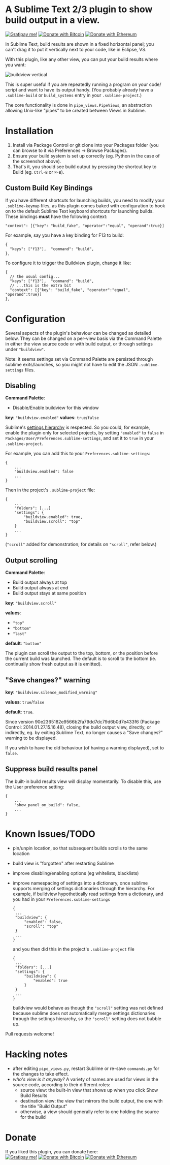 # A Sublime Text 2/3 plugin to show build output in a view.

[![Gratipay me!](https://img.shields.io/badge/Donate-gratipay-663300.svg)](https://gratipay.com/~rctay) [![Donate with Bitcoin](https://img.shields.io/badge/Donate-BTC-orange.svg)](https://blockchain.info/address/19xm5wFxyrue9Ncdhw3qLysmYAh7NSxbAc) [![Donate with Ethereum](https://img.shields.io/badge/Donate-ETH-blue.svg)](https://etherscan.io/address/0x1e4625a37f0bC6f37F6785e74Acdcb9C9473A3Ba)

In Sublime Text, build results are shown in a fixed horizontal panel; you
can't drag it to put it vertically next to your code, like in Eclipse, VS.

With this plugin, like any other view, you can put your build results where
you want:

![buildview vertical](https://github.com/rctay/sublime-text-2-buildview/raw/master/buildview.png)

This is super useful if you are repeatedly running a program on your code/
script and want to have its output handy. (You probably already have a
`.sublime-build` or `build_systems` entry in your `.sublime-project`.)

The core functionality is done in `pipe_views.PipeViews`, an abstraction
allowing Unix-like "pipes" to be created between Views in Sublime.

# Installation

1. Install via Package Control or git clone into your Packages folder (you can
   browse to it via Preferences -> Browse Packages).
2. Ensure your build system is set up correctly (eg. Python in the case of the
   screenshot above).
3. That's it, you should see build output by pressing the shortcut key to Build
   (eg. `Ctrl-B` or `⌘-B`).

## Custom Build Key Bindings

If you have different shortcuts for launching builds, you need to modify your
`.sublime-keymap` files, as this plugin comes baked with configuration to hook
on to the default Sublime Text keyboard shortcuts for launching builds. These
bindings **must** have the following context:

	"context": [{"key": "build_fake", "operator":"equal", "operand":true}]

For example, say you have a key binding for F13 to build:

```
{
  "keys": ["f13"],  "command": "build",
},
```

To configure it to trigger the Buildview plugin, change it like:

```
{
  // the usual config...
  "keys": ["f13"],  "command": "build",
  // ...this is the extra bit
  "context": [{"key": "build_fake", "operator":"equal", "operand":true}]
},
```

# Configuration

Several aspects of the plugin's behaviour can be changed as detailed below. They
can be changed on a per-view basis via the Command Palette in either the view
source code or with build output, or through settings under `"buildview"`.

Note: it seems settings set via Command Palette are persisted through sublime
exits/launches, so you might not have to edit the JSON `.sublime-settings` files.


## Disabling

**Command Palette**:
- Disable/Enable buildview for this window

**key**: `"buildview.enabled"`
**values**: `true`/`false`

Sublime's [settings hierarchy](http://docs.sublimetext.info/en/latest/customization/settings.html#the-settings-hierarchy)
is respected. So you could, for example, enable the plugin only for selected
projects, by setting `"enabled"` to `false` in
`Packages/User/Preferences.sublime-settings`, and set it to `true` in your
`.sublime-project`.

For example, you can add this to your `Preferences.sublime-settings`:

    {
    	...
    	"buildview.enabled": false
    	...
    }

Then in the project's `.sublime-project` file:

    {
    	...
    	"folders": [...]
    	"settings": {
    		"buildview.enabled": true,
    		"buildview.scroll": "top"
    	}
    	...
    }

(`"scroll"` added for demonstration; for details on `"scroll"`, refer below.)



## Output scrolling

**Command Palette**:
- Build output always at top
- Build output always at end
- Build output stays at same position

**key**: `"buildview.scroll"`

**values**:
 - `"top"`
 - `"bottom"`
 - `"last"`

**default**: `"bottom"`

The plugin can scroll the output to the top, bottom, or the position before the
current build was launched. The default is to scroll to the bottom (ie.
continually show fresh output as it is emitted).


## "Save changes?" warning

**key**: `"buildview.silence_modified_warning"`

**values**: `true`/`false`

**default**: `true`.

Since version 90e2365182e9566b2fa79dd7dc79d6b0d7e433f6 (Package Control: 2014.01.27.15.16.48),
closing the build output view, directly, or indirectly, eg. by exiting
Sublime Text, no longer causes a "Save changes?" warning to be displayed.

If you wish to have the old behaviour (of having a warning displayed), set to
`false`.


## Suppress build results panel

The built-in build results view will display momentarily. To disable this, use
the User preference setting:

    {
    	...
    	"show_panel_on_build": false,
    	...
    }


# Known Issues/TODO

 - pin/unpin location, so that subsequent builds scrolls to the same location
 - build view is "forgotten" after restarting Sublime
 - improve disabling/enabling options (eg whitelists, blacklists)
 - improve namespacing of settings into a dictionary, once sublime supports
   merging of settings dictionaries through the hierarchy. For example, if
   buildview hypothetically read settings from a dictionary, and you had in your
   `Preferences.sublime-settings`

       {
       	...
       	"buildview": {
       		"enabled": false,
       		"scroll": "top"
       	}
       	...
       }

   and you then did this in the project's `.sublime-project` file

       {
       	...
       	"folders": [...]
       	"settings": {
       		"buildview": {
       			"enabled": true
       		}
       	}
       	...
       }

    buildview would behave as though the `"scroll"` setting was not defined
    because sublime does not automatically merge settings dictionaries through
    the settings hierarchy, so the `"scroll"` setting does not bubble up.


Pull requests welcome!

# Hacking notes

 - after editing `pipe_views.py`, restart Sublime or re-save `commands.py` 
   for the changes to take effect.
 - _who's view is it anyway?_ A variety of names are used for views in the
   source code, according to their different roles:
   - source view: the built-in view that shows up when you click Show Build
     Results
   - destination view: the view that mirrors the build output, the one with the
     title "Build Output"
   - otherwise, a view should generally refer to one holding the source for the
     build

# Donate

If you liked this plugin, you can donate here:  
[![Gratipay me!](https://img.shields.io/badge/Donate-gratipay-663300.svg)](https://gratipay.com/~rctay) [![Donate with Bitcoin](https://img.shields.io/badge/Donate-BTC-orange.svg)](https://blockchain.info/address/19xm5wFxyrue9Ncdhw3qLysmYAh7NSxbAc) [![Donate with Ethereum](https://img.shields.io/badge/Donate-ETH-blue.svg)](https://etherscan.io/address/0x1e4625a37f0bC6f37F6785e74Acdcb9C9473A3Ba)

